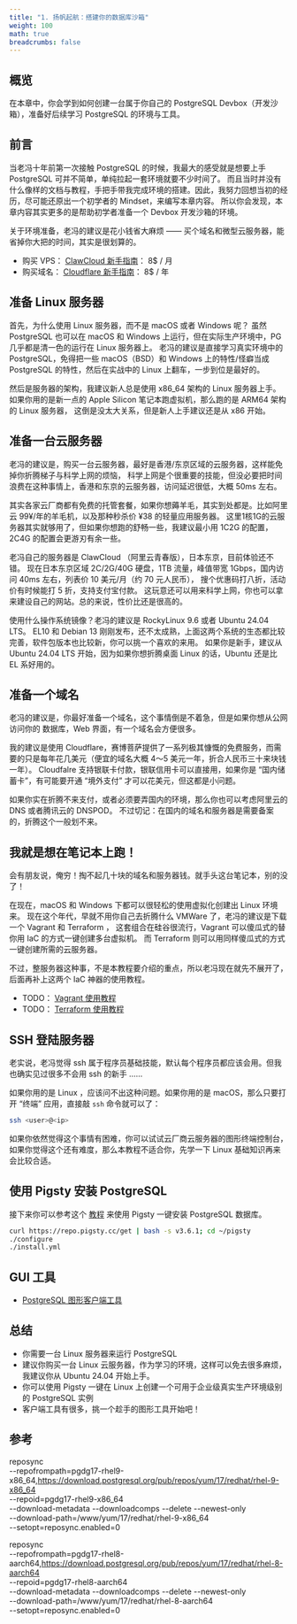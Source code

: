 ```yaml
---
title: "1. 扬帆起航：搭建你的数据库沙箱"
weight: 100
math: true
breadcrumbs: false
---
```



## 概览

在本章中，你会学到如何创建一台属于你自己的 PostgreSQL Devbox（开发沙箱），准备好后续学习 PostgreSQL 的环境与工具。




## 前言

当老冯十年前第一次接触 PostgreSQL 的时候，我最大的感受就是想要上手 PostgreSQL 可并不简单，单纯拉起一套环境就要不少时间了。
而且当时并没有什么像样的文档与教程，手把手带我完成环境的搭建。因此，我努力回想当初的经历，尽可能还原出一个初学者的 Mindset，来编写本章内容。
所以你会发现，本章内容其实更多的是帮助初学者准备一个 Devbox 开发沙箱的环境。

关于环境准备，老冯的建议是花小钱省大麻烦 —— 买个域名和微型云服务器，能省掉你大把的时间，其实是很划算的。

- 购买 VPS： [ClawCloud 新手指南](/ch01/clawcloud)： 8$ / 月
- 购买域名： [Cloudflare 新手指南](/ch01/cloudflare)： 8$ / 年

## 准备 Linux 服务器

首先，为什么使用 Linux 服务器，而不是 macOS 或者 Windows 呢？
虽然 PostgreSQL 也可以在 macOS 和 Windows 上运行，但在实际生产环境中，PG 几乎都是清一色的运行在 Linux 服务器上。
老冯的建议是直接学习真实环境中的 PostgreSQL，免得把一些 macOS（BSD）和 Windows 上的特性/怪癖当成 PostgreSQL 的特性，然后在实战中的 Linux 上翻车，一步到位是最好的。

然后是服务器的架构，我建议新人总是使用 x86_64 架构的 Linux 服务器上手。
如果你用的是新一点的 Apple Silicon 笔记本跑虚拟机，那么跑的是 ARM64 架构的 Linux 服务器，
这倒是没太大关系，但是新人上手建议还是从 x86 开始。


## 准备一台云服务器

老冯的建议是，购买一台云服务器，最好是香港/东京区域的云服务器，这样能免掉你折腾梯子与科学上网的烦恼，
科学上网是个很重要的技能，但没必要把时间浪费在这种事情上，香港和东京的云服务器，访问延迟很低，大概 50ms 左右。

其实各家云厂商都有免费的托管套餐，如果你想薅羊毛，其实到处都是。比如阿里云 99¥/年的羊毛机，以及那种秒杀价 ¥38 的轻量应用服务器。
这里1核1G的云服务器其实就够用了，但如果你想跑的舒畅一些，我建议最小用 1C2G 的配置，2C4G 的配置会更游刃有余一些。

老冯自己的服务器是 ClawCloud （阿里云青春版），日本东京，目前体验还不错。
现在日本东京区域 2C/2G/40G 硬盘，1TB 流量，峰值带宽 1Gbps，国内访问 40ms 左右，列表价 10 美元/月（约 70 元人民币），
搜个优惠码打八折，活动价有时候能打 5 折，支持支付宝付款。
这玩意还可以用来科学上网，你也可以拿来建设自己的网站。总的来说，性价比还是很高的。

使用什么操作系统镜像？老冯的建议是 RockyLinux 9.6 或者 Ubuntu 24.04 LTS。
EL10 和 Debian 13 刚刚发布，还不太成熟，上面这两个系统的生态都比较完善，软件包版本也比较新，你可以挑一个喜欢的来用。
如果你是新手，建议从 Ubuntu 24.04 LTS 开始，因为如果你想折腾桌面 Linux 的话，Ubuntu 还是比 EL 系好用的。



## 准备一个域名

老冯的建议是，你最好准备一个域名，这个事情倒是不着急，但是如果你想从公网访问你的 数据库，Web 界面，有一个域名会方便很多。

我的建议是使用 Cloudflare，赛博菩萨提供了一系列极其慷慨的免费服务，而需要的只是每年花几美元（便宜的域名大概 4～5 美元一年，折合人民币三十来块钱一年）。
Cloudfalre 支持银联卡付款，银联信用卡可以直接用，如果你是 “国内储蓄卡”，有可能要开通 “境外支付” 才可以花美元，但这都是小问题。 

如果你实在折腾不来支付，或者必须要弄国内的环境，那么你也可以考虑阿里云的 DNS 或者腾讯云的 DNSPOD。
不过切记：在国内的域名和服务器是需要备案的，折腾这个一般划不来。




## 我就是想在笔记本上跑！

会有朋友说，俺穷！掏不起几十块的域名和服务器钱。就手头这台笔记本，别的没了！

在现在，macOS 和 Windows 下都可以很轻松的使用虚拟化创建出 Linux 环境来。
现在这个年代，早就不用你自己去折腾什么 VMWare 了，老冯的建议是下载一个 Vagrant 和 Terraform ，
这套组合在硅谷很流行，Vagrant 可以傻瓜式的替你用 IaC 的方式一键创建多台虚拟机。
而 Terraform 则可以用同样傻瓜式的方式一键创建所需的云服务器。

不过，整服务器这种事，不是本教程要介绍的重点，所以老冯现在就先不展开了，后面再补上这两个 IaC 神器的使用教程。

- TODO： [Vagrant 使用教程](https://doc.pgsty.com/zh/prepare/vagrant/)
- TODO： [Terraform 使用教程](https://doc.pgsty.com/zh/prepare/terraform/)



## SSH 登陆服务器

老实说，老冯觉得 ssh 属于程序员基础技能，默认每个程序员都应该会用。但我也确实见过很多不会用 ssh 的新手 ……

如果你用的是 Linux ，应该问不出这种问题。如果你用的是 macOS，那么只要打开 “终端” 应用，直接敲 `ssh` 命令就可以了：

```bash
ssh <user>@<ip>   
```

如果你依然觉得这个事情有困难，你可以试试云厂商云服务器的图形终端控制台，如果你觉得这个还有难度，那么本教程不适合你，先学一下 Linux 基础知识再来会比较合适。


## 使用 Pigsty 安装 PostgreSQL

接下来你可以参考这个 [教程](/ch01/pigsty) 来使用 Pigsty 一键安装 PostgreSQL 数据库。

```bash
curl https://repo.pigsty.cc/get | bash -s v3.6.1; cd ~/pigsty
./configure
./install.yml
```




## GUI 工具

- [PostgreSQL 图形客户端工具](/ch01/gui)

## 总结

- 你需要一台 Linux 服务器来运行 PostgreSQL
- 建议你购买一台 Linux 云服务器，作为学习的环境，这样可以免去很多麻烦，我建议你从 Ubuntu 24.04 开始上手。
- 你可以使用 Pigsty 一键在 Linux 上创建一个可用于企业级真实生产环境级别的 PostgreSQL 实例
- 客户端工具有很多，挑一个趁手的图形工具开始吧！





## 参考


reposync \
--repofrompath=pgdg17-rhel9-x86_64,https://download.postgresql.org/pub/repos/yum/17/redhat/rhel-9-x86_64 \
--repoid=pgdg17-rhel9-x86_64 \
--download-metadata --downloadcomps --delete --newest-only \
--download-path=/www/yum/17/redhat/rhel-9-x86_64 \
--setopt=reposync.enabled=0

reposync \
--repofrompath=pgdg17-rhel8-aarch64,https://download.postgresql.org/pub/repos/yum/17/redhat/rhel-8-aarch64 \
--repoid=pgdg17-rhel8-aarch64 \
--download-metadata --downloadcomps --delete --newest-only \
--download-path=/www/yum/17/redhat/rhel-8-aarch64 \
--setopt=reposync.enabled=0